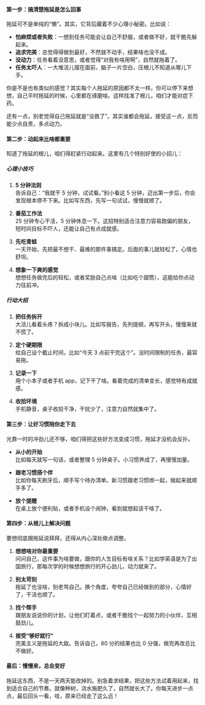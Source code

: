 #### **第一步：搞清楚拖延是怎么回事**

拖延可不是单纯的“懒”。其实，它背后藏着不少心理小秘密。比如说：
- **怕麻烦或者失败**：一想到任务可能会让自己不舒服，或者做不好，就干脆先躲起来。
- **追求完美**：总觉得得做到最好，不然就不动手，结果啥也没干成。
- **没动力**：任务看着没意思，或者觉得“对我有啥用啊”，自然就拖着了。
- **任务太吓人**：一大堆活儿摆在面前，脑子一片空白，压根儿不知道从哪儿下手。

你是不是也有类似的感觉？其实每个人拖延的原因都不太一样。你可以停下来想想，自己平时拖延的时候，心里都在琢磨啥。这样找准了根儿，咱们才能对症下药。

还有一点，别老觉得自己拖延就是“没救了”。其实谁都会拖延，接受这一点，反而能少点自责，多点动力。



#### **第二步：动起来比啥都重要**
知道了拖延的根儿，咱们得赶紧行动起来。这里有几个特别好使的小招儿：

##### **心理小技巧**
1. **5 分钟法则**  
   告诉自己：“我就干 5 分钟，试试看。”别小看这 5 分钟，迈出第一步后，你会发现根本停不下来。比如写东西，先写一句试试，慢慢就顺了。
   
2. **番茄工作法**  
   25 分钟专心干活，5 分钟休息一下。这招特别适合注意力容易跑偏的朋友，短时间目标不吓人，还能让自己有点成就感。

3. **先吃青蛙**  
   一天开始，先把最不想干、最难的那件事搞定。后面的事儿就轻松了，心情也舒坦。

4. **想象一下爽的感觉**  
   想想任务做完后的轻松，或者奖励自己点啥（比如吃个甜筒），这能给你点动力往前冲。

##### **行动大招**
1. **把任务拆开**  
   大活儿看着头疼？拆成小块儿。比如写报告，先列提纲，再写开头，慢慢来就不慌了。

2. **定个硬期限**  
   给自己设个截止时间，比如“今天 3 点前干完这个”。没时间限制的任务，最容易拖。

3. **记录一下**  
   用个小本子或者手机 app，记下干了啥。看着完成的清单变长，感觉特有成就感。

4. **收拾环境**  
   手机静音，桌子收拾干净，干扰少了，注意力自然就集中了。



#### **第三步：让好习惯陪你走下去**
光靠一时的冲劲儿还不够，咱们得把这些好方法变成习惯，拖延才没机会反扑。

- **从小的开始**  
  比如每天就写一句话，或者整理 5 分钟桌子。小习惯养成了，再慢慢加量。

- **跟老习惯搭个伴**  
  比如你每天刷牙后，顺手写个待办清单。新习惯跟老习惯绑一起，做起来就顺手多了。

- **放个提醒**  
  在桌上放个便利贴，或者手机设个闹钟，看到就想起该干啥了。



#### **第四步：从根儿上解决问题**
要想彻底跟拖延说拜拜，还得从内心深处做点调整。

1. **想想啥对你最重要**  
   问问自己，这件事为啥要做，跟你的人生目标有啥关系？比如学英语是为了出国旅行，那每次学的时候想想旅行的开心劲儿，动力就来了。

2. **别太苛刻**  
   拖延了也没啥，别老骂自己。换个角度，夸夸自己已经做到的部分，心情好了，干活也顺了。

3. **找个帮手**  
   跟朋友说说你的计划，让他们盯着点，或者干脆找个一起努力的小伙伴，互相鼓劲儿。

4. **接受“够好就行”**  
   完美主义是拖延的大敌。告诉自己，80 分的结果也比 0 分强，做完再改总比不做好。



#### **最后：慢慢来，总会变好**
拖延这东西，不是一天两天能改掉的。别急着求结果，把这些方法试着用起来，找到适合自己的节奏。就像种树，浇水施肥久了，自然就长大了。你每天进步一点点，最后回头一看，哇，原来已经走了这么远！
